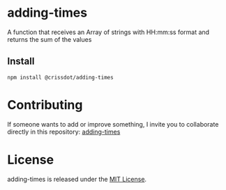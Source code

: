 # adding-times

A function that receives an Array of strings with HH:mm:ss format and returns the sum of the values

## Install

```npm
npm install @crissdot/adding-times
```

# Contributing
If someone wants to add or improve something, I invite you to collaborate directly in this repository: [adding-times](https://github.com/Crissdot/Adding-Times)



# License
adding-times is released under the [MIT License](https://opensource.org/licenses/MIT).